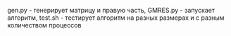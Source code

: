 gen.py - генерирует матрицу и правую часть, 
GMRES.py - запускает алгоритм, 
test.sh - тестирует алгоритм на разных размерах и с разным количеством процессов


